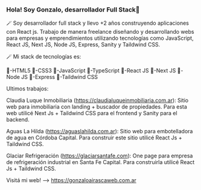 ### Hola! Soy Gonzalo, desarrollador Full Stack👋

🪄 Soy desarrollador full stack y llevo +2 años construyendo aplicaciones con React js. Trabajo de manera freelance diseñando y desarrollando webs para empresas y emprendimientos utilizando tecnologías como JavaScript, React JS, Next JS, Node JS, Express, Sanity y Taildwind CSS.

🪄 Mi stack de tecnologías es: 

🎈-HTML5
🎈-CSS3
🎈-JavaScript
🎈-TypeScript
🎈-React JS
🎈-Next JS
🎈-Node JS
🎈-Express
🎈-Taildwind CSS

Ultimos trabajos:

Claudia Luque Inmobiliaria (https://claudialuqueinmobiliaria.com.ar): Sitio web para inmobiliaria con landing + buscador de propiedades.
Para esta web utilicé Next Js + Taildwind CSS para el frontend y Sanity para el backend.

Aguas La Hilda (https://aguaslahilda.com.ar): Sitio web para embotelladora de agua en Córdoba Capital. Para construir este sitio utilicé React Js + Taildwind CSS.

Glaciar Refrigeración (https://glaciarsantafe.com): One page para empresa de refrigeración industrial en Santa Fe Capital. Para construirla utilicé React Js + Taildwind CSS.

Visitá mi web! --> https://gonzaloairascaweb.com.ar

<!--
**gonzaloairasca/gonzaloairasca** is a ✨ _special_ ✨ repository because its `README.md` (this file) appears on your GitHub profile.

Here are some ideas to get you started:

- 🔭 I’m currently working on ...
- 🌱 I’m currently learning ...
- 👯 I’m looking to collaborate on ...
- 🤔 I’m looking for help with ...
- 💬 Ask me about ...
- 📫 How to reach me: ...
- 😄 Pronouns: ...
- ⚡ Fun fact: ...
-->

